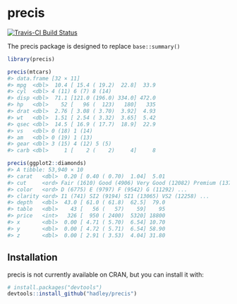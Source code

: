 
<!-- README.md is generated from README.Rmd. Please edit that file -->
precis
======

[![Travis-CI Build Status](https://travis-ci.org/hadley/precis.svg?branch=master)](https://travis-ci.org/hadley/precis)

The precis package is designed to replace `base::summary()`

``` r
library(precis)

precis(mtcars)
#> data.frame [32 × 11] 
#> mpg  <dbl>  10.4 [ 15.4 ( 19.2)  22.8]  33.9
#> cyl  <dbl> 4 (11) 6 (7) 8 (14)
#> disp <dbl>  71.1 [121.0 (196.0) 334.0] 472.0
#> hp   <dbl>    52 [   96 (  123)   180]   335
#> drat <dbl>  2.76 [ 3.08 ( 3.70)  3.92]  4.93
#> wt   <dbl>  1.51 [ 2.54 ( 3.32)  3.65]  5.42
#> qsec <dbl>  14.5 [ 16.9 ( 17.7)  18.9]  22.9
#> vs   <dbl> 0 (18) 1 (14)
#> am   <dbl> 0 (19) 1 (13)
#> gear <dbl> 3 (15) 4 (12) 5 (5)
#> carb <dbl>     1 [    2 (    2)     4]     8

precis(ggplot2::diamonds)
#> A tibble: 53,940 × 10 
#> carat   <dbl>  0.20 [ 0.40 ( 0.70)  1.04]  5.01
#> cut     <ord> Fair (1610) Good (4906) Very Good (12082) Premium (13791) ...
#> color   <ord> D (6775) E (9797) F (9542) G (11292) ...
#> clarity <ord> I1 (741) SI2 (9194) SI1 (13065) VS2 (12258) ...
#> depth   <dbl>  43.0 [ 61.0 ( 61.8)  62.5]  79.0
#> table   <dbl>    43 [   56 (   57)    59]    95
#> price   <int>   326 [  950 ( 2400)  5320] 18800
#> x       <dbl>  0.00 [ 4.71 ( 5.70)  6.54] 10.70
#> y       <dbl>  0.00 [ 4.72 ( 5.71)  6.54] 58.90
#> z       <dbl>  0.00 [ 2.91 ( 3.53)  4.04] 31.80
```

Installation
------------

precis is not currently available on CRAN, but you can install it with:

``` r
# install.packages("devtools")
devtools::install_github("hadley/precis")
```
